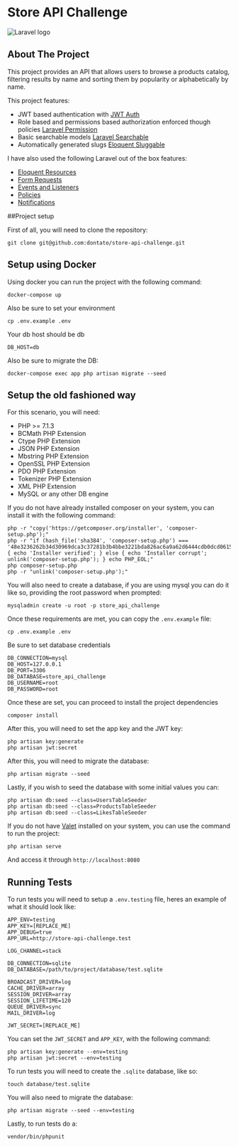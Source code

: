 # Store API Challenge

![Laravel logo](https://laravel.com/assets/img/components/logo-laravel.svg)

## About The Project

This project provides an API that allows users to browse a products catalog, filtering results by name and sorting them by popularity or alphabetically by name.

This project features:

- JWT based authentication with [JWT Auth](https://github.com/tymondesigns/jwt-auth)
- Role based and permissions based authorization enforced though policies [Laravel Permission](https://github.com/spatie/laravel-permission)
- Basic searchable models [Laravel Searchable](https://github.com/nicolaslopezj/searchable)
- Automatically generated slugs [Eloquent Sluggable](https://github.com/cviebrock/eloquent-sluggable)

I have also used the following Laravel out of the box features:

- [Eloquent Resources](https://laravel.com/docs/5.8/eloquent-resources)
- [Form Requests](https://laravel.com/docs/5.8/validation#form-request-validation)
- [Events and Listeners](https://laravel.com/docs/5.8/events)
- [Policies](https://laravel.com/docs/5.8/authorization#writing-policies)
- [Notifications](https://laravel.com/docs/5.8/notifications)

##Project setup

First of all, you will need to clone the repository:

    git clone git@github.com:dontato/store-api-challenge.git

## Setup using Docker

Using docker you can run the project with the following command:

    docker-compose up

Also be sure to set your environment

    cp .env.example .env

Your db host should be db

    DB_HOST=db

Also be sure to migrate the DB:

    docker-compose exec app php artisan migrate --seed

## Setup the old fashioned way

For this scenario, you will need:

- PHP >= 7.1.3
- BCMath PHP Extension
- Ctype PHP Extension
- JSON PHP Extension
- Mbstring PHP Extension
- OpenSSL PHP Extension
- PDO PHP Extension
- Tokenizer PHP Extension
- XML PHP Extension
- MySQL or any other DB engine

If you do not have already installed composer on your system, you can install it with the following command:

    php -r "copy('https://getcomposer.org/installer', 'composer-setup.php');"
    php -r "if (hash_file('sha384', 'composer-setup.php') === '48e3236262b34d30969dca3c37281b3b4bbe3221bda826ac6a9a62d6444cdb0dcd0615698a5cbe587c3f0fe57a54d8f5') { echo 'Installer verified'; } else { echo 'Installer corrupt'; unlink('composer-setup.php'); } echo PHP_EOL;"
    php composer-setup.php
    php -r "unlink('composer-setup.php');"

You will also need to create a database, if you are using mysql you can do it like so, providing the root password when prompted:

    mysqladmin create -u root -p store_api_challenge

Once these requirements are met, you can copy the `.env.example` file:

    cp .env.example .env

Be sure to set database credentials

    DB_CONNECTION=mysql
    DB_HOST=127.0.0.1
    DB_PORT=3306
    DB_DATABASE=store_api_challenge
    DB_USERNAME=root
    DB_PASSWORD=root

Once these are set, you can proceed to install the project dependencies

    composer install

After this, you will need to set the app key and the JWT key:

    php artisan key:generate
    php artisan jwt:secret

After this, you will need to migrate the database:

    php artisan migrate --seed

Lastly, if you wish to seed the database with some initial values you can:

    php artisan db:seed --class=UsersTableSeeder
    php artisan db:seed --class=ProductsTableSeeder
    php artisan db:seed --class=LikesTableSeeder

If you do not have [Valet](https://laravel.com/docs/5.8/valet) installed on your system, you can use the command to run the project:

	php artisan serve

And access it through `http://localhost:8080`

## Running Tests

To run tests you will need to setup a `.env.testing` file, heres an example of what it should look like:

    APP_ENV=testing
    APP_KEY=[REPLACE_ME]
    APP_DEBUG=true
    APP_URL=http://store-api-challenge.test

    LOG_CHANNEL=stack

    DB_CONNECTION=sqlite
    DB_DATABASE=/path/to/project/database/test.sqlite

    BROADCAST_DRIVER=log
    CACHE_DRIVER=array
    SESSION_DRIVER=array
    SESSION_LIFETIME=120
    QUEUE_DRIVER=sync
    MAIL_DRIVER=log

    JWT_SECRET=[REPLACE_ME]

You can set the `JWT_SECRET` and `APP_KEY`, with the following command:

    php artisan key:generate --env=testing
    php artisan jwt:secret --env=testing

To run tests you will need to create the `.sqlite` database, like so:

    touch database/test.sqlite

You will also need to migrate the database:

    php artisan migrate --seed --env=testing

Lastly, to run tests do a:

    vendor/bin/phpunit
